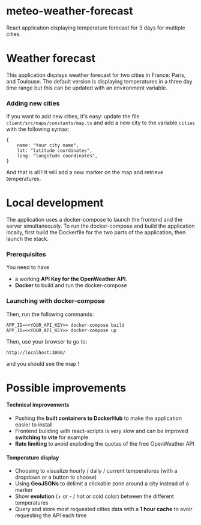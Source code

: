 # meteo-weather-forecast
React application displaying temperature forecast for 3 days for multiple cities. 

# Weather forecast

This application displays weather forecast for two cities in France: Paris, and Toulouse.
The default version is displaying temperatures in a three day time range but this can be updated with an environment variable. 

### Adding new cities  

If you want to add new cities, it's easy: update the file `client/src/maps/constants/map.ts` and add a new city to the variable `cities` with the following syntax: 

    {
	    name: "Your city name",
	    lat: "latitude coordinates",
	    long: "longitude coordinates",
    }

And that is all ! It will add a new marker on the map and retrieve temperatures. 

# Local development

The application uses a docker-compose to launch the frontend and the server simultaneously. 
To run the docker-compose and build the application locally, first build the Dockerfile for the two parts of the application, then launch the stack. 

### Prerequisites

You need to have 
- a working **API Key for the OpenWeather API**. 
- **Docker** to build and run the docker-compose 

### Launching with docker-compose
Then, run the following commands: 

    APP_ID=<<YOUR_API_KEY>> docker-compose build
    APP_ID=<<YOUR_API_KEY>> docker-compose up

Then, use your browser to go to: 

    http://localhost:3000/

and you should see the map ! 

# Possible improvements 

#### Technical improvements 
- Pushing the **built containers to DockerHub** to make the application easier to install 
- Frontend building with react-scripts is very slow and can be improved **switching to vite** for example
- **Rate limiting** to avoid exploding the quotas of the free OpenWeather API

#### Temperature display
- Choosing to visualize hourly / daily / current temperatures (with a dropdown or a button to choose)
- Using **GeoJSONs** to delimit a clickable zone around a city instead of a marker 
- Show **evolution** (+ or - / hot or cold color) between the different temperatures
- Query and store most requested cities data with a **1 hour cache** to avoir requesting the API each time


